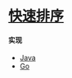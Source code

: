 # [快速排序](https://zh.wikipedia.org/wiki/%E5%BF%AB%E9%80%9F%E6%8E%92%E5%BA%8F)

#### 实现
- [Java](https://github.com/pojozhang/playground/blob/master/solutions/java/src/main/java/playground/algorithm/QuickSort.java)
- [Go](https://github.com/pojozhang/playground/blob/master/solutions/go/src/playground/algorithm/quick_sort.go)